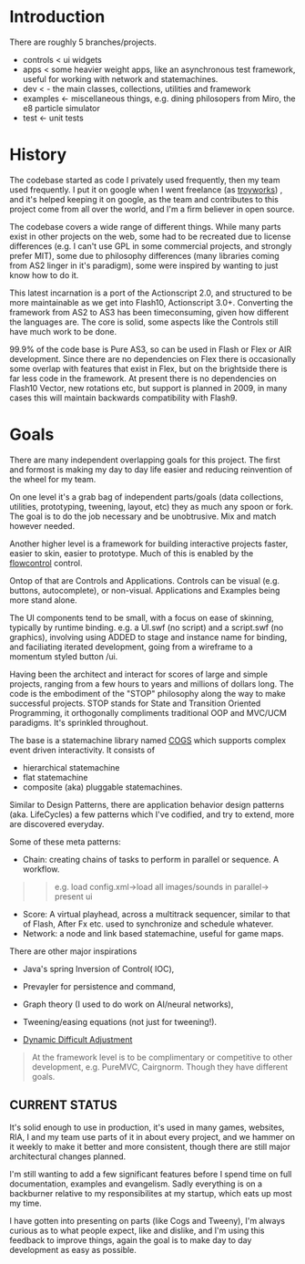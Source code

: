 # Introduction #

There are roughly 5 branches/projects.

  * controls  < ui widgets
  * apps  < some heavier weight apps, like an asynchronous test framework, useful for working with network and statemachines.
  * dev < - the main classes, collections, utilities and framework
  * examples  <- miscellaneous things, e.g. dining philosopers from Miro, the e8 particle simulator
  * test <- unit tests

# History #

The codebase started as code I privately used frequently, then my team used frequently.  I put it on google when I went freelance (as [troyworks](http://www.troyworks.com/blog/)) , and it's helped keeping it on google, as the team and contributes to this project come from all over the world, and I'm a firm believer in open source.

The codebase covers a wide range of different things. While many parts exist in other projects on the web, some had to be recreated due to license differences (e.g. I can't use GPL in some commercial projects, and strongly prefer MIT), some due to philosophy differences (many libraries coming from AS2 linger in it's paradigm), some were inspired by wanting to just know how to do it.

This latest incarnation is a port of the Actionscript 2.0, and structured to be more maintainable as we get into Flash10, Actionscript 3.0+.   Converting the framework from AS2 to AS3 has been timeconsuming, given how different the languages are. The core is solid, some aspects like the Controls still have much work to be done.

99.9% of the code base is Pure AS3, so can be used in Flash or Flex or AIR development. Since there are no dependencies on Flex there is occasionally some overlap with features that exist in Flex, but on the brightside there is far less code in the framework.  At present there is no dependencies on Flash10 Vector, new rotations etc, but support is planned in 2009, in many cases this will maintain backwards compatibility with Flash9.

# Goals #

There are many independent overlapping goals for this project.  The first and formost is making my day to day life easier and reducing reinvention of the wheel for my team.

On one level it's a grab bag of independent parts/goals (data collections, utilities, prototyping, tweening, layout, etc) they as much any spoon or fork. The goal is to do the job necessary and be unobtrusive. Mix and match however needed.

Another higher level is a framework for building interactive projects faster, easier to skin, easier to prototype. Much of this is enabled by the [flowcontrol](http://troyworks.com/blog/2008/07/22/flash-fast-prototyping-and-sketching-ui-with-flowcontrol/) control.

Ontop of that are Controls and Applications.  Controls can be visual (e.g. buttons, autocomplete), or non-visual.  Applications and Examples being more stand alone.

The UI components tend to be small, with a focus on ease of skinning, typically by runtime binding. e.g. a UI.swf (no script) and a script.swf (no graphics), involving using ADDED to stage and instance name for binding, and faciliating iterated development, going from a wireframe to a momentum styled button /ui.

Having been the architect and interact for scores of large and simple projects, ranging from a few hours to years and millions of dollars long. The code is the embodiment of the "STOP" philosophy along the way to make successful projects. STOP stands for State and Transition Oriented Programming, it orthogonally compliments traditional OOP and MVC/UCM paradigms. It's sprinkled throughout.

The base is a statemachine library named [COGS](http://www.troyworks.com/cogs/) which supports complex event driven interactivity. It consists of
  * hierarchical statemachine
  * flat statemachine
  * composite (aka) pluggable statemachines.

Similar to Design Patterns, there are application behavior design patterns (aka. LifeCycles) a few patterns which I've codified, and try to extend, more are discovered everyday.

Some of these meta patterns:
  * Chain:  creating chains of tasks to perform in parallel or sequence. A workflow.
> > e.g. load config.xml->load all images/sounds in parallel-> present ui
  * Score:  A virtual playhead, across a multitrack sequencer, similar to that of Flash, After Fx etc. used to synchronize and schedule whatever.
  * Network:  a node and link based statemachine, useful for game maps.

There are other major inspirations
  * Java's spring Inversion of Control( IOC),
  * Prevayler for persistence and command,
  * Graph theory (I used to do work on AI/neural networks),

  * Tweening/easing equations (not just for tweening!).
  * [Dynamic Difficult Adjustment ](http://en.wikipedia.org/wiki/Dynamic_Difficulty_Adjustment)


> At the framework level is to be complimentary or competitive to other development, e.g. PureMVC, Cairgnorm.  Though they have different goals.

## CURRENT STATUS ##
It's solid enough to use in production, it's used in many games, websites, RIA, I and my team use parts of it in about every project, and we hammer on it weekly to make it better and more consistent,  though there are still major architectural changes planned.

I'm still wanting to add a few significant features before I spend time on full documentation, examples and evangelism. Sadly everything is on a backburner relative to my responsibilites at my startup, which eats up most my time.

I have gotten into presenting on parts (like Cogs and Tweeny), I'm always curious as to what people expect, like and dislike, and I'm using this feedback to improve things, again the goal is to make day to day development as easy as possible.
